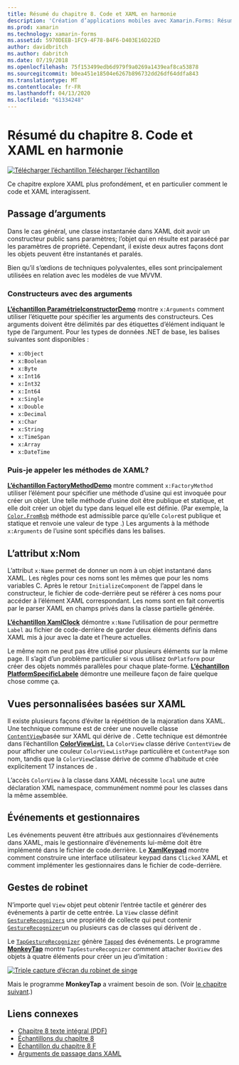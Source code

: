 ```yaml
---
title: Résumé du chapitre 8. Code et XAML en harmonie
description: 'Création d’applications mobiles avec Xamarin.Forms: Résumé du chapitre 8. Code et XAML en harmonie'
ms.prod: xamarin
ms.technology: xamarin-forms
ms.assetid: 5970DEEB-1FC9-4F78-B4F6-D403E16D22ED
author: davidbritch
ms.author: dabritch
ms.date: 07/19/2018
ms.openlocfilehash: 75f153499edb6d979f9a0269a1439eaf8ca53878
ms.sourcegitcommit: b0ea451e18504e6267b896732dd26df64ddfa843
ms.translationtype: MT
ms.contentlocale: fr-FR
ms.lasthandoff: 04/13/2020
ms.locfileid: "61334248"
---
```

# <a name="summary-of-chapter-8-code-and-xaml-in-harmony"></a>Résumé du chapitre 8. Code et XAML en harmonie

[![Télécharger](~/media/shared/download.png) l’échantillon Télécharger l’échantillon](https://github.com/xamarin/xamarin-forms-book-samples/tree/master/Chapter08)

Ce chapitre explore XAML plus profondément, et en particulier comment le code et XAML interagissent.

## <a name="passing-arguments"></a>Passage d’arguments

Dans le cas général, une classe instantanée dans XAML doit avoir un constructeur public sans paramètres; l’objet qui en résulte est parasécé par les paramètres de propriété. Cependant, il existe deux autres façons dont les objets peuvent être instantanés et paralés.

Bien qu’il s’œdions de techniques polyvalentes, elles sont principalement utilisées en relation avec les modèles de vue MVVM.

### <a name="constructors-with-arguments"></a>Constructeurs avec des arguments

[**L’échantillon ParamétrielconstructorDemo**](https://github.com/xamarin/xamarin-forms-book-samples/tree/master/Chapter08/ParameteredConstructorDemo) montre `x:Arguments` comment utiliser l’étiquette pour spécifier les arguments des constructeurs. Ces arguments doivent être délimités par des étiquettes d’élément indiquant le type de l’argument. Pour les types de données .NET de base, les balises suivantes sont disponibles :

- `x:Object`
- `x:Boolean`
- `x:Byte`
- `x:Int16`
- `x:Int32`
- `x:Int64`
- `x:Single`
- `x:Double`
- `x:Decimal`
- `x:Char`
- `x:String`
- `x:TimeSpan`
- `x:Array`
- `x:DateTime`

### <a name="can-i-call-methods-from-xaml"></a>Puis-je appeler les méthodes de XAML?

[**L’échantillon FactoryMethodDemo**](https://github.com/xamarin/xamarin-forms-book-samples/tree/master/Chapter08/FactoryMethodDemo) montre comment `x:FactoryMethod` utiliser l’élément pour spécifier une méthode d’usine qui est invoquée pour créer un objet. Une telle méthode d’usine doit être publique et statique, et elle doit créer un objet du type dans lequel elle est définie. (Par exemple, la [`Color.FromRgb`](xref:Xamarin.Forms.Color.FromRgb(System.Double,System.Double,System.Double)) méthode est admissible parce qu’elle `Color`est publique et statique et renvoie une valeur de type .) Les arguments à la méthode `x:Arguments` de l’usine sont spécifiés dans les balises.

## <a name="the-xname-attribute"></a>L’attribut x:Nom

L’attribut `x:Name` permet de donner un nom à un objet instantané dans XAML. Les règles pour ces noms sont les mêmes que pour les noms variables C. Après le retour `InitializeComponent` de l’appel dans le constructeur, le fichier de code-derrière peut se référer à ces noms pour accéder à l’élément XAML correspondant. Les noms sont en fait convertis par le parser XAML en champs privés dans la classe partielle générée.

[**L’échantillon XamlClock**](https://github.com/xamarin/xamarin-forms-book-samples/tree/master/Chapter08/XamlClock) démontre `x:Name` l’utilisation de pour permettre `Label` au fichier de code-derrière de garder deux éléments définis dans XAML mis à jour avec la date et l’heure actuelles.

Le même nom ne peut pas être utilisé pour plusieurs éléments sur la même page. Il s’agit d’un problème particulier si vous utilisez `OnPlatform` pour créer des objets nommés parallèles pour chaque plate-forme. [**L’échantillon PlatformSpecificLabele**](https://github.com/xamarin/xamarin-forms-book-samples/tree/master/Chapter08/PlatformSpecificLabels) démontre une meilleure façon de faire quelque chose comme ça.

## <a name="custom-xaml-based-views"></a>Vues personnalisées basées sur XAML

Il existe plusieurs façons d’éviter la répétition de la majoration dans XAML. Une technique commune est de créer une nouvelle classe [`ContentView`](xref:Xamarin.Forms.ContentView)basée sur XAML qui dérive de . Cette technique est démontrée dans l’échantillon [**ColorViewList.**](https://github.com/xamarin/xamarin-forms-book-samples/tree/master/Chapter08/ColorViewList) La `ColorView` classe dérive `ContentView` de pour afficher une couleur `ColorViewListPage` particulière et `ContentPage` son nom, tandis que la `ColorView`classe dérive de comme d’habitude et crée explicitement 17 instances de .

L’accès `ColorView` à la classe dans XAML nécessite `local` une autre déclaration XML namespace, communément nommé pour les classes dans la même assemblée.

## <a name="events-and-handlers"></a>Événements et gestionnaires

Les événements peuvent être attribués aux gestionnaires d’événements dans XAML, mais le gestionnaire d’événements lui-même doit être implémenté dans le fichier de code.derrière. Le [**XamlKeypad**](https://github.com/xamarin/xamarin-forms-book-samples/tree/master/Chapter08/XamlKeypad) montre comment construire une interface utilisateur keypad dans `Clicked` XAML et comment implémenter les gestionnaires dans le fichier de code-derrière.

## <a name="tap-gestures"></a>Gestes de robinet

N’importe quel `View` objet peut obtenir l’entrée tactile et générer des événements à partir de cette entrée. La `View` classe définit [`GestureRecognizers`](xref:Xamarin.Forms.View.GestureRecognizers) une propriété de collecte qui peut contenir [`GestureRecognizer`](xref:Xamarin.Forms.GestureRecognizer)un ou plusieurs cas de classes qui dérivent de .

Le [`TapGestureRecognizer`](xref:Xamarin.Forms.TapGestureRecognizer) génère [`Tapped`](xref:Xamarin.Forms.TapGestureRecognizer.Tapped) des événements. Le programme [**MonkeyTap**](https://github.com/xamarin/xamarin-forms-book-samples/tree/master/Chapter08/MonkeyTap) montre `TapGestureRecognizer` comment attacher `BoxView` des objets à quatre éléments pour créer un jeu d’imitation :

[![Triple capture d’écran du robinet de singe](images/ch08fg07-small.png "Jeu d’imitation")](images/ch08fg07-large.png#lightbox "Jeu d’imitation")

Mais le programme **MonkeyTap** a vraiment besoin de son. (Voir [le chapitre suivant](chapter09.md).)

## <a name="related-links"></a>Liens connexes

- [Chapitre 8 texte intégral (PDF)](https://download.xamarin.com/developer/xamarin-forms-book/XamarinFormsBook-Ch08-Apr2016.pdf)
- [Échantillons du chapitre 8](https://github.com/xamarin/xamarin-forms-book-samples/tree/master/Chapter08)
- [Échantillon du chapitre 8 F](https://github.com/xamarin/xamarin-forms-book-samples/tree/master/Chapter08/FS/XamlKeypad)
- [Arguments de passage dans XAML](~/xamarin-forms/xaml/passing-arguments.md)
